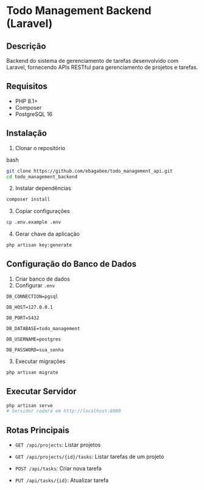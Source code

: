 # Todo Management Backend (Laravel)

## Descrição

Backend do sistema de gerenciamento de tarefas desenvolvido com Laravel, fornecendo APIs RESTful para gerenciamento de projetos e tarefas.

## Requisitos

- PHP 8.1+
- Composer
- PostgreSQL 16

## Instalação

1. Clonar o repositório

bash

```bash
git clone https://github.com/ebagabee/todo_management_api.git
cd todo_management_backend
```

2. Instalar dependências

```bash
composer install
```

3. Copiar configurações

```bash
cp .env.example .env
```

4. Gerar chave da aplicação

```bash
php artisan key:generate
```

## Configuração do Banco de Dados

1. Criar banco de dados
2. Configurar `.env`

```env
DB_CONNECTION=pgsql

DB_HOST=127.0.0.1

DB_PORT=5432

DB_DATABASE=todo_management

DB_USERNAME=postgres

DB_PASSWORD=sua_senha
```

3. Executar migrações

```bash
php artisan migrate
```
## Executar Servidor

```bash
php artisan serve
# Servidor rodará em http://localhost:8000
```

## Rotas Principais

- `GET /api/projects`: Listar projetos

- `GET /api/projects/{id}/tasks`: Listar tarefas de um projeto

- `POST /api/tasks`: Criar nova tarefa

- `PUT /api/tasks/{id}`: Atualizar tarefa
